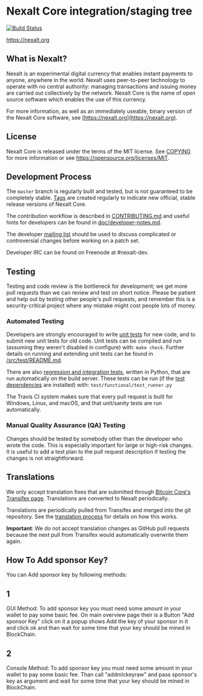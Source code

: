 Nexalt Core integration/staging tree
=====================================

[![Build Status](https://travis-ci.org/nexalt-project/nexalt.svg?branch=master)](https://travis-ci.org/nexalt-project/nexalt)

https://nexalt.org

What is Nexalt?
----------------

Nexalt is an experimental digital currency that enables instant payments to
anyone, anywhere in the world. Nexalt uses peer-to-peer technology to operate
with no central authority: managing transactions and issuing money are carried
out collectively by the network. Nexalt Core is the name of open source
software which enables the use of this currency.

For more information, as well as an immediately useable, binary version of
the Nexalt Core software, see [https://nexalt.org](https://nexalt.org).

License
-------

Nexalt Core is released under the terms of the MIT license. See [COPYING](COPYING) for more
information or see https://opensource.org/licenses/MIT.

Development Process
-------------------

The `master` branch is regularly built and tested, but is not guaranteed to be
completely stable. [Tags](https://github.com/nexalt-project/nexalt/tags) are created
regularly to indicate new official, stable release versions of Nexalt Core.

The contribution workflow is described in [CONTRIBUTING.md](CONTRIBUTING.md)
and useful hints for developers can be found in [doc/developer-notes.md](doc/developer-notes.md).

The developer [mailing list](https://groups.google.com/forum/#!forum/nexalt-dev)
should be used to discuss complicated or controversial changes before working
on a patch set.

Developer IRC can be found on Freenode at #nexalt-dev.

Testing
-------

Testing and code review is the bottleneck for development; we get more pull
requests than we can review and test on short notice. Please be patient and help out by testing
other people's pull requests, and remember this is a security-critical project where any mistake might cost people
lots of money.

### Automated Testing

Developers are strongly encouraged to write [unit tests](src/test/README.md) for new code, and to
submit new unit tests for old code. Unit tests can be compiled and run
(assuming they weren't disabled in configure) with: `make check`. Further details on running
and extending unit tests can be found in [/src/test/README.md](/src/test/README.md).

There are also [regression and integration tests](/test), written
in Python, that are run automatically on the build server.
These tests can be run (if the [test dependencies](/test) are installed) with: `test/functional/test_runner.py`

The Travis CI system makes sure that every pull request is built for Windows, Linux, and macOS, and that unit/sanity tests are run automatically.

### Manual Quality Assurance (QA) Testing

Changes should be tested by somebody other than the developer who wrote the
code. This is especially important for large or high-risk changes. It is useful
to add a test plan to the pull request description if testing the changes is
not straightforward.

Translations
------------

We only accept translation fixes that are submitted through [Bitcoin Core's Transifex page](https://www.transifex.com/projects/p/bitcoin/).
Translations are converted to Nexalt periodically.

Translations are periodically pulled from Transifex and merged into the git repository. See the
[translation process](doc/translation_process.md) for details on how this works.

**Important**: We do not accept translation changes as GitHub pull requests because the next
pull from Transifex would automatically overwrite them again.

How To Add sponsor Key?
------------
You can Add sponsor key by following methods:

1
---
GUI Method:
To add sponsor key you must need some amount in your wallet to pay some basic fee.
On main overview page their is a Button "Add sponsor Key" click on it a popup shows Add the key of your sponsor in it and click ok and than wait for some time that your key should be mined in BlockChain.

2
---
Console Method:
To add sponsor key you must need some amount in your wallet to pay some basic fee.
Than call "addmlckeyraw" and pass sponsor's key as argument and wait for some time that your key should be mined in BlockChain. 